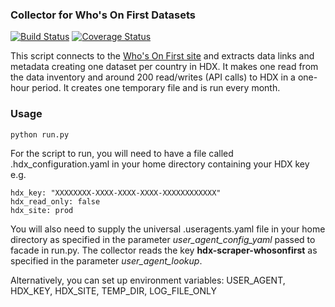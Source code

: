 ### Collector for Who's On First Datasets
[![Build Status](https://github.com/OCHA-DAP/hdx-scraper-whosonfirst/actions/workflows/run-python-tests.yaml/badge.svg)](https://github.com/OCHA-DAP/hdx-scraper-whosonfirst/actions/workflows/run-python-tests.yaml)
[![Coverage Status](https://coveralls.io/repos/github/OCHA-DAP/hdx-scraper-whosonfirst/badge.svg?branch=main&ts=1)](https://coveralls.io/github/OCHA-DAP/hdx-scraper-whosonfirst?branch=main)

This script connects to the [Who's On First site](https://geocode.earth/data/whosonfirst) and extracts data links and metadata creating one dataset per country in HDX. It makes one read from the data inventory and around 200 read/writes (API calls) to HDX in a one-hour period. It creates one temporary file and is run every month.


### Usage

    python run.py

For the script to run, you will need to have a file called .hdx_configuration.yaml in your home directory containing your HDX key e.g.

    hdx_key: "XXXXXXXX-XXXX-XXXX-XXXX-XXXXXXXXXXXX"
    hdx_read_only: false
    hdx_site: prod
    
 You will also need to supply the universal .useragents.yaml file in your home directory as specified in the parameter *user_agent_config_yaml* passed to facade in run.py. The collector reads the key **hdx-scraper-whosonfirst** as specified in the parameter *user_agent_lookup*.
 
 Alternatively, you can set up environment variables: USER_AGENT, HDX_KEY, HDX_SITE, TEMP_DIR, LOG_FILE_ONLY